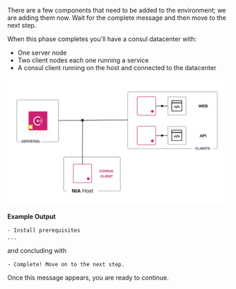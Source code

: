 There are a few components that need to be added to the environment; we are
adding them now. Wait for the complete message and then move to the
next step.

When this phase completes you'll have a consul datacenter with:
- One server node
- Two client nodes each one running a service
- A consul client running on the host and connected to the datacenter

![Consul datacenter base with local client](./assets/consul-datacenter.png)

**Example Output**

```screenshot
- Install prerequisites
...
```

and concluding with

```
- Complete! Move on to the next step.
```

Once this message appears, you are ready to continue.